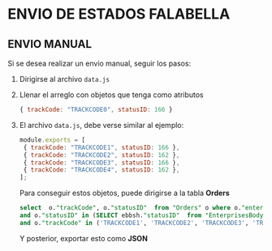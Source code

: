 # ENVIO DE ESTADOS FALABELLA

## ENVIO MANUAL

Si se desea realizar un envio manual, seguir los pasos:

1. Dirigirse al archivo `data.js`
2. Llenar el arreglo con objetos que tenga como atributos

   ```js
   { trackCode: "TRACKCODE0", statusID: 166 }
   ```

3. El archivo `data.js`, debe verse similar al ejemplo:

   ```js
   module.exports = [
    { trackCode: "TRACKCODE1", statusID: 166 },
    { trackCode: "TRACKCODE2", statusID: 162 },
    { trackCode: "TRACKCODE3", statusID: 166 },
    { trackCode: "TRACKCODE4", statusID: 162 },
   ];
   ```

   Para conseguir estos objetos, puede dirigirse a la tabla **Orders**

   ```sql
   select  o."trackCode", o."statusID"  from "Orders" o where o."enterpriseID" = 4396
   and o."statusID" in (SELECT ebbsh."statusID"  from "EnterprisesBodyByStateHooks" ebbsh where ebbsh."enterpriseID" = 4396)
   and o."trackCode" in ('TRACKCODE1', 'TRACKCODE2', 'TRACKCODE3', 'TRACKCODE4')
   ```

   Y posterior, exportar esto como **JSON**
